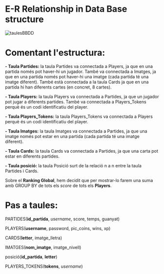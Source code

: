 # E-R Relationship in Data Base structure

![taulesBBDD](https://user-images.githubusercontent.com/83337658/158844526-e0bba45a-b645-4461-8b6b-1a663727be37.png)

# Comentant l'estructura:
**- Taula Partides:** la taula Partides va connectada a Players, ja que en una partida només pot haver-hi un jugador. També va connectada a Imatges, ja que en una partida només pot haver-hi una imatge (cada partida té una imatge diferent). També està connectada a la taula Cards ja que en una partida hi han diferents cartes (en concret, 8 cartes).

**- Taula Players:** la taula Players va connectada a Partides, ja que un jugador pot jugar a diferents partides. També va connectada a Players_Tokens perquè és un codi identificatiu del player.

**- Taula Players_Tokens:** la taula Players_Tokens va connectada a Players perquè és un codi identificatiu del player.

**- Taula Imatges:** la taula Imatges va connectada a Partides, ja que una imatge només pot estar en una partida (cada partida té una imatge diferent).

**- Taula Cards:** la taula Cards va connectada a Partides, ja que una carta pot estar en diferents partides.

**- Taula posició:** la taula Posició surt de la relació n a n entre la taula Partides i Cards.

Sobre el **Ranking Global**, hem decidit que per mostrar-lo farem una suma amb GROUP BY de tots els _score_ de tots els **Players**.


# Pas a taules:

PARTIDES(**id_partida**, _username_, score, temps, guanyat)

PLAYERS(**username**, password, pic_coins, wins, xp)

CARDS(**letter**, imatge_lletra)

IMATGES(**nom_imatge**, imatge_nivell)

posició(**id_partida**, **letter**)

PLAYERS_TOKENS(**tokens**, _username_)
